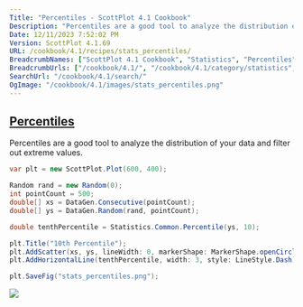```yaml
---
Title: "Percentiles - ScottPlot 4.1 Cookbook"
Description: "Percentiles are a good tool to analyze the distribution of your data and filter out extreme values."
Date: 12/11/2023 7:52:02 PM
Version: ScottPlot 4.1.69
URL: /cookbook/4.1/recipes/stats_percentiles/
BreadcrumbNames: ["ScottPlot 4.1 Cookbook", "Statistics", "Percentiles"]
BreadcrumbUrls: ["/cookbook/4.1/", "/cookbook/4.1/category/statistics", "/cookbook/4.1/recipes/stats_percentiles/"]
SearchUrl: "/cookbook/4.1/search/"
OgImage: "/cookbook/4.1/images/stats_percentiles.png"
---
```


<h2><a href='/cookbook/4.1/recipes/stats_percentiles/'>Percentiles</a></h2>

Percentiles are a good tool to analyze the distribution of your data and filter out extreme values.

```cs
var plt = new ScottPlot.Plot(600, 400);

Random rand = new Random(0);
int pointCount = 500;
double[] xs = DataGen.Consecutive(pointCount);
double[] ys = DataGen.Random(rand, pointCount);

double tenthPercentile = Statistics.Common.Percentile(ys, 10);

plt.Title("10th Percentile");
plt.AddScatter(xs, ys, lineWidth: 0, markerShape: MarkerShape.openCircle);
plt.AddHorizontalLine(tenthPercentile, width: 3, style: LineStyle.Dash);

plt.SaveFig("stats_percentiles.png");
```

<img src='../../images/stats_percentiles.png' class='d-block mx-auto my-5' />


